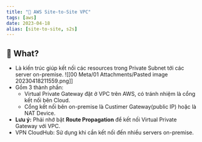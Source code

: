```yaml
---
title: "🌱 AWS Site-to-Site VPC"
tags: [aws]
date: 2023-04-18
alias: [site-to-site, s2s]
---
```


## 🌿 What?
- Là kiến trúc giúp kết nối các resources trong Private Subnet tới các server on-premise.
![[00 Meta/01 Attachments/Pasted image 20230418211559.png]]
- Gồm 3 thành phần:
	- Virtual Private Gateway đặt ở VPC trên AWS, có tránh nhiệm là cổng kết nối bên Cloud.
	- Cổng kết nối bên on-premise là Custimer Gateway(public IP) hoặc là NAT Device.
- **Lưu ý:**  Phải nhớ bật **Route Propagation** để kết nối Virtual Private Gateway với VPC.
- VPN CloudHub: Sử dụng khi cần kết nối đến nhiều servers on-premise.
